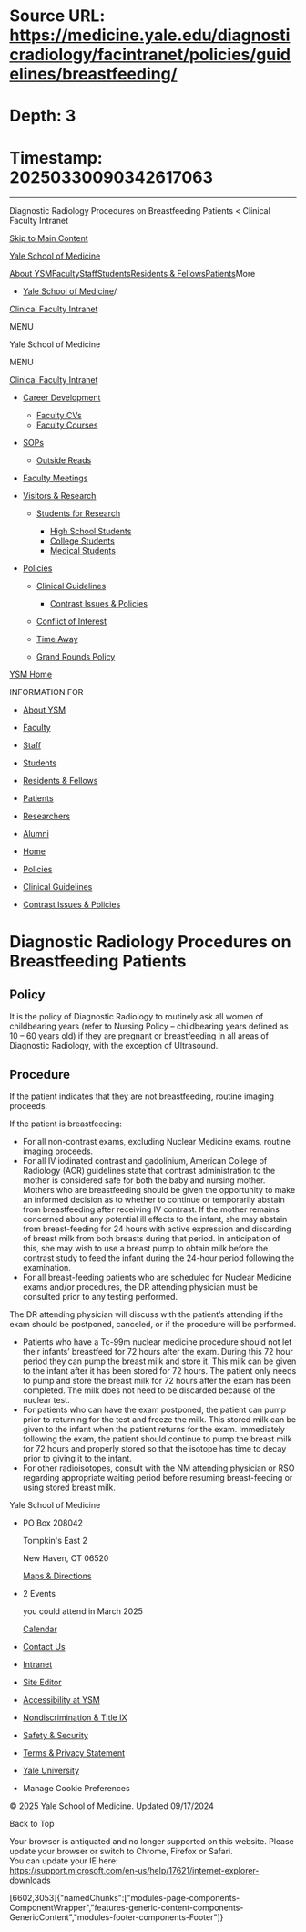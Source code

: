 # Source URL: https://medicine.yale.edu/diagnosticradiology/facintranet/policies/guidelines/breastfeeding/
# Depth: 3
# Timestamp: 20250330090342617063

---

Diagnostic Radiology Procedures on Breastfeeding Patients < Clinical Faculty Intranet 










[Skip to Main Content](#page-container)

[Yale School of Medicine](/)

[About YSM](/ysm/about/)[Faculty](/ysm/faculty/)[Staff](/ysm/myysm/)[Students](/ysm/edu/)[Residents & Fellows](/ysm/edu/residency-fellowships/)[Patients](https://yalemedicine.org)More

* [Yale School of Medicine](/)/

[Clinical Faculty Intranet](/diagnosticradiology/facintranet) 

MENU

Yale School of Medicine

MENU

[Clinical Faculty Intranet](/diagnosticradiology/facintranet)

* [Career Development](/diagnosticradiology/facintranet/development/)

  + [Faculty CVs](/diagnosticradiology/facintranet/development/cv/)
  + [Faculty Courses](/diagnosticradiology/facintranet/development/courses/)
* [SOPs](/diagnosticradiology/facintranet/sops/)

  + [Outside Reads](/diagnosticradiology/facintranet/sops/outsidereads/)

* [Faculty Meetings](/diagnosticradiology/facintranet/meetings/)
* [Visitors & Research](/diagnosticradiology/facintranet/volunteers/)

  + [Students for Research](/diagnosticradiology/facintranet/volunteers/studentsforresearch/)

    - [High School Students](/diagnosticradiology/facintranet/volunteers/studentsforresearch/highschoolstudents/)
    - [College Students](/diagnosticradiology/facintranet/volunteers/studentsforresearch/collegestundentsresearch/)
    - [Medical Students](/diagnosticradiology/facintranet/volunteers/studentsforresearch/medstudentsforresearch/)

* [Policies](/diagnosticradiology/facintranet/policies/)

  + [Clinical Guidelines](/diagnosticradiology/facintranet/policies/guidelines/)

    - [Contrast Issues & Policies](/diagnosticradiology/facintranet/policies/guidelines/contrast/)
  + [Conflict of Interest](/diagnosticradiology/facintranet/policies/coi/)
  + [Time Away](/diagnosticradiology/facintranet/policies/timeaway/)
  + [Grand Rounds Policy](/diagnosticradiology/facintranet/policies/grandroundsexpenses/)

[YSM Home](/ysm)

INFORMATION FOR

* [About YSM](/ysm/about/)
* [Faculty](/ysm/faculty/)
* [Staff](/ysm/myysm/)
* [Students](/ysm/edu/)
* [Residents & Fellows](/ysm/edu/residency-fellowships/)
* [Patients](https://yalemedicine.org)
* [Researchers](/ysm/research/)
* [Alumni](/ysm/alumni/)

* [Home](/diagnosticradiology/facintranet/)
* [Policies](/diagnosticradiology/facintranet/policies/)
* [Clinical Guidelines](/diagnosticradiology/facintranet/policies/guidelines/)

* [Contrast Issues & Policies](/diagnosticradiology/facintranet/policies/guidelines/contrast/)

# Diagnostic Radiology Procedures on Breastfeeding Patients

## Policy

It is the policy of Diagnostic Radiology to routinely ask all women of childbearing years (refer to Nursing Policy – childbearing years defined as 10 – 60 years old) if they are pregnant or breastfeeding in all areas of Diagnostic Radiology, with the exception of Ultrasound.

## Procedure

If the patient indicates that they are not breastfeeding, routine imaging proceeds.

If the patient is breastfeeding:

* For all non-contrast exams, excluding Nuclear Medicine exams, routine imaging proceeds.
* For all IV iodinated contrast and gadolinium, American College of Radiology (ACR) guidelines state that contrast administration to the mother is considered safe for both the baby and nursing mother. Mothers who are breastfeeding should be given the opportunity to make an informed decision as to whether to continue or temporarily abstain from breastfeeding after receiving IV contrast. If the mother remains concerned about any potential ill effects to the infant, she may abstain from breast-feeding for 24 hours with active expression and discarding of breast milk from both breasts during that period. In anticipation of this, she may wish to use a breast pump to obtain milk before the contrast study to feed the infant during the 24-hour period following the examination.
* For all breast-feeding patients who are scheduled for Nuclear Medicine exams and/or procedures, the DR attending physician must be consulted prior to any testing performed.

The DR attending physician will discuss with the patient’s attending if the exam should be postponed, canceled, or if the procedure will be performed.

* Patients who have a Tc-99m nuclear medicine procedure should not let their infants’ breastfeed for 72 hours after the exam. During this 72 hour period they can pump the breast milk and store it. This milk can be given to the infant after it has been stored for 72 hours. The patient only needs to pump and store the breast milk for 72 hours after the exam has been completed. The milk does not need to be discarded because of the nuclear test.
* For patients who can have the exam postponed, the patient can pump prior to returning for the test and freeze the milk. This stored milk can be given to the infant when the patient returns for the exam. Immediately following the exam, the patient should continue to pump the breast milk for 72 hours and properly stored so that the isotope has time to decay prior to giving it to the infant.
* For other radioisotopes, consult with the NM attending physician or RSO regarding appropriate waiting period before resuming breast-feeding or using stored breast milk.

Yale School of Medicine

* PO Box 208042

  Tompkin's East 2

  New Haven, CT 06520

  [Maps & Directions](https://medicine.yale.edu/maps/)
* 2 Events

  you could attend in March 2025

  [Calendar](https://medicine.yale.edu/calendar/)
* [Contact Us](/bioimaging/contact/)

* [Intranet](/intranet)
* [Site Editor](mailto:ysm.editor@yale.edu)
* [Accessibility at YSM](/accessibility/)
* [Nondiscrimination & Title IX](/myysm/personal-resources/diversity-equity-inclusion/)
* [Safety & Security](/myysm/personal-resources/safety-security-resources/)
* [Terms & Privacy Statement](/ysm/privacy)
* [Yale University](https://yale.edu)
* Manage Cookie Preferences

© 2025 Yale School of Medicine. Updated 09/17/2024

Back to Top

Your browser is antiquated and no longer supported on this website. Please update your browser or switch to Chrome, Firefox or Safari.   
You can update your IE here:   
<https://support.microsoft.com/en-us/help/17621/internet-explorer-downloads>


[6602,3053]{"namedChunks":["modules-page-components-ComponentWrapper","features-generic-content-components-GenericContent","modules-footer-components-Footer"]}